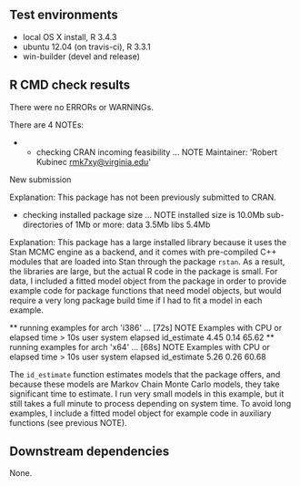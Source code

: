 ## Test environments
* local OS X install, R 3.4.3
* ubuntu 12.04 (on travis-ci), R 3.3.1
* win-builder (devel and release)

## R CMD check results
There were no ERRORs or WARNINGs. 

There are 4 NOTEs:

* * checking CRAN incoming feasibility ... NOTE
Maintainer: 'Robert Kubinec <rmk7xy@virginia.edu>'

New submission

Explanation: This package has not been previously submitted to CRAN. 

* checking installed package size ... NOTE
  installed size is 10.0Mb
  sub-directories of 1Mb or more:
    data   3.5Mb
    libs   5.4Mb
    
Explanation: This package has a large installed library because it uses the Stan MCMC engine as a backend, and it comes with pre-compiled C++ modules that are loaded into Stan through the package `rstan`. As a result, the libraries are large, but the actual R code in the package is small. For data, I included a fitted model object from the package in order to provide example code for package functions that need model objects, but would require a very long package build time if I had to fit a model in each example. 

** running examples for arch 'i386' ... [72s] NOTE
Examples with CPU or elapsed time > 10s
            user system elapsed
id_estimate 4.45   0.14   65.62
** running examples for arch 'x64' ... [68s] NOTE
Examples with CPU or elapsed time > 10s
            user system elapsed
id_estimate 5.26   0.26   60.68

The `id_estimate` function estimates models that the package offers, and because these models are Markov Chain Monte Carlo models, they take significant time to estimate. I run very small models in this example, but it still takes a full minute to process depending on system time. To avoid long examples, I include a fitted model object for example code in auxiliary functions (see previous NOTE).




## Downstream dependencies
None.